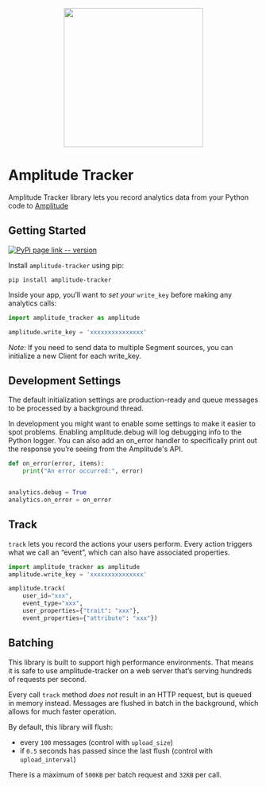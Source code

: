 ﻿<p align="center">
    <a href="https://amplitude.com" target="_blank" align="center">
        <img src="https://amplitude.com/wp-content/uploads/2020/09/site-logo2.svg" width="280">
    </a>
</p>

Amplitude Tracker
==============
Amplitude Tracker library lets you record analytics data from your Python code to [Amplitude](https://amplitude.com)


## Getting Started

[![PyPi page link -- version](https://img.shields.io/pypi/v/sentry-sdk.svg)](https://pypi.python.org/pypi/sentry-sdk)

Install `amplitude-tracker` using pip:

```
pip install amplitude-tracker
```

Inside your app, you’ll want to *set your* `write_key` before making any analytics calls:

```python
import amplitude_tracker as amplitude

amplitude.write_key = 'xxxxxxxxxxxxxxx'
```
*Note:* If you need to send data to multiple Segment sources, you can initialize a new Client for each write_key.

## Development Settings

The default initialization settings are production-ready and queue messages to be processed by a background thread.

In development you might want to enable some settings to make it easier to spot problems. Enabling amplitude.debug will log debugging info to the Python logger. You can also add an on_error handler to specifically print out the response you’re seeing from the Amplitude's API.



```python
def on_error(error, items):
    print("An error occurred:", error)


analytics.debug = True
analytics.on_error = on_error
```


## Track

`track` lets you record the actions your users perform. Every action triggers what we call an “event”, which can also have associated properties.

```python
import amplitude_tracker as amplitude
amplitude.write_key = 'xxxxxxxxxxxxxxx'

amplitude.track(
    user_id="xxx",
    event_type="xxx",
    user_properties={"trait": "xxx"},
    event_properties={"attribute": "xxx"})
```

## Batching

This library is built to support high performance environments. That means it is safe to use amplitude-tracker on a web server that’s serving hundreds of requests per second.

Every call `track` method *does not* result in an HTTP request, but is queued in memory instead. Messages are flushed in batch in the background, which allows for much faster operation.

By default, this library will flush:

* every `100` messages (control with `upload_size`)
* if `0.5` seconds has passed since the last flush (control with `upload_interval`)

There is a maximum of `500KB` per batch request and `32KB` per call.
